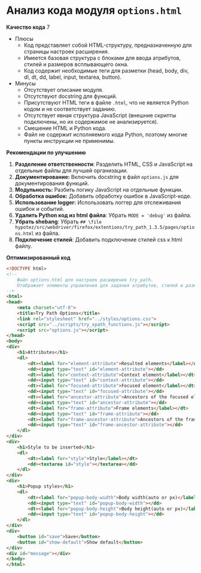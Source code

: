 # Анализ кода модуля `options.html`

**Качество кода**
7
- Плюсы
    - Код представляет собой HTML-структуру, предназначенную для страницы настроек расширения.
    - Имеется базовая структура с блоками для ввода атрибутов, стилей и размеров всплывающего окна.
    - Код содержит необходимые теги для разметки (head, body, div, dl, dt, dd, label, input, textarea, button).
- Минусы
    - Отсутствует описание модуля.
    - Отсутствуют docstring для функций.
    - Присутствуют HTML теги в файле `.html`, что не является Python кодом и не соответствует заданию.
    - Отсутствует явная структура JavaScript (внешние скрипты подключены, но их содержимое не анализируется).
    - Смешение HTML и Python кода.
    - Файл не содержит исполняемого кода Python, поэтому многие пункты инструкции не применимы.

**Рекомендации по улучшению**

1.  **Разделение ответственности**: Разделить HTML, CSS и JavaScript на отдельные файлы для лучшей организации.
2.  **Документирование:** Включить docstring в файл `options.js` для документирования функций.
3.  **Модульность:** Разбить логику JavaScript на отдельные функции.
4.  **Обработка ошибок:** Добавить обработку ошибок в JavaScript-коде.
5.  **Использование logger:** Использовать логгер для отслеживания ошибок и событий.
6. **Удалить Python код из html файла**: Убрать `MODE = 'debug'` из файла.
7. **Убрать shebang**: Убрать `## \file hypotez/src/webdriver/firefox/extentions/try_path_1.3.5/pages/options.html` из файла.
8.  **Подключение стилей**: Добавить подключение стилей css к html файлу.

**Оптимизированный код**

```html
<!DOCTYPE html>
<!--
    Файл options.html для настроек расширения try_path.
    Отображает элементы управления для задания атрибутов, стилей и размеров popup-окна.
-->
<html>
<head>
    <meta charset="utf-8">
    <title>Try Path Options</title>
    <link rel="stylesheet" href="../styles/options.css">
    <script src="../scripts/try_xpath_functions.js"></script>
    <script src="options.js"></script>
</head>
<body>
<div>
    <h1>Attributes</h1>
    <dl>
        <dt><label for="element-attribute">Resulted elements</label></dt>
        <dd><input type="text" id="element-attribute"></dd>
        <dt><label for="context-attribute">Context element</label></dt>
        <dd><input type="text" id="context-attribute"></dd>
        <dt><label for="focused-attribute">Focused element</label></dt>
        <dd><input type="text" id="focused-attribute"></dd>
        <dt><label for="ancestor-attribute">Ancestors of the focused element</label></dt>
        <dd><input type="text" id="ancestor-attribute"></dd>
        <dt><label for="frame-attribute">Frame elements</label></dt>
        <dd><input type="text" id="frame-attribute"></dd>
        <dt><label for="frame-ancestor-attribute">Ancestors of the frames</label></dt>
        <dd><input type="text" id="frame-ancestor-attribute"></dd>
    </dl>
</div>
<div>
    <h1>Style to be inserted</h1>
    <dl>
        <dt><label for="style">Style</label></dt>
        <dd><textarea id="style"></textarea></dd>
    </dl>
</div>
<div>
    <h1>Popup styles</h1>
    <dl>
        <dt><label for="popup-body-width">Body width(auto or px)</label></dt>
        <dd><input type="text" id="popup-body-width"></dd>
        <dt><label for="popup-body-height">Body height(auto or px)</label></dt>
        <dd><input type="text" id="popup-body-height"></dd>
    </dl>
</div>
<div>
    <button id="save">Save</button>
    <button id="show-default">Show default</button>
</div>
<div id="message"></div>
</body>
</html>
```
